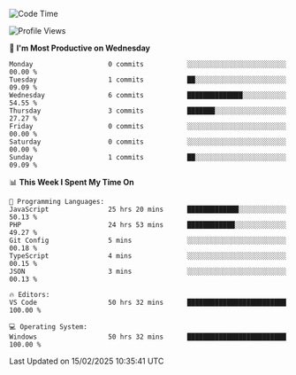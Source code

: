 <!--START_SECTION:waka-->
![Code Time](http://img.shields.io/badge/Code%20Time-4%2C102%20hrs%2017%20mins-blue)

![Profile Views](http://img.shields.io/badge/Profile%20Views-0-blue)

📅 **I'm Most Productive on Wednesday** 

```text
Monday                   0 commits           ░░░░░░░░░░░░░░░░░░░░░░░░░   00.00 % 
Tuesday                  1 commits           ██░░░░░░░░░░░░░░░░░░░░░░░   09.09 % 
Wednesday                6 commits           ██████████████░░░░░░░░░░░   54.55 % 
Thursday                 3 commits           ███████░░░░░░░░░░░░░░░░░░   27.27 % 
Friday                   0 commits           ░░░░░░░░░░░░░░░░░░░░░░░░░   00.00 % 
Saturday                 0 commits           ░░░░░░░░░░░░░░░░░░░░░░░░░   00.00 % 
Sunday                   1 commits           ██░░░░░░░░░░░░░░░░░░░░░░░   09.09 % 
```


📊 **This Week I Spent My Time On** 

```text
💬 Programming Languages: 
JavaScript               25 hrs 20 mins      █████████████░░░░░░░░░░░░   50.13 % 
PHP                      24 hrs 53 mins      ████████████░░░░░░░░░░░░░   49.27 % 
Git Config               5 mins              ░░░░░░░░░░░░░░░░░░░░░░░░░   00.18 % 
TypeScript               4 mins              ░░░░░░░░░░░░░░░░░░░░░░░░░   00.15 % 
JSON                     3 mins              ░░░░░░░░░░░░░░░░░░░░░░░░░   00.13 % 

🔥 Editors: 
VS Code                  50 hrs 32 mins      █████████████████████████   100.00 % 

💻 Operating System: 
Windows                  50 hrs 32 mins      █████████████████████████   100.00 % 
```


 Last Updated on 15/02/2025 10:35:41 UTC
<!--END_SECTION:waka-->
